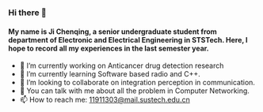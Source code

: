### Hi there 👋
#### My name is Ji Chenqing, a senior undergraduate student from department of Electronic and Electrical Engineering in STSTech. Here, I hope to record all my experiences in the last semester year.

- 🔭 I’m currently working on Anticancer drug detection research
- 🌱 I’m currently learning Software based radio and C++.
- 👯 I’m looking to collaborate on integration perception in communication.
- 💬 You can talk with me about all the problem in Computer Networking.
- 📫 How to reach me: 11911303@mail.sustech.edu.cn


